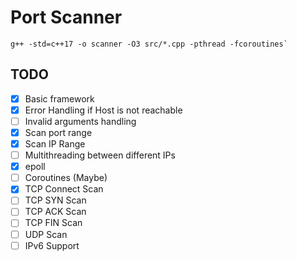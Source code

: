 # Port Scanner

```shell
g++ -std=c++17 -o scanner -O3 src/*.cpp -pthread -fcoroutines`
```

## TODO
- [x] Basic framework
- [x] Error Handling if Host is not reachable
- [ ] Invalid arguments handling
- [x] Scan port range
- [x] Scan IP Range
- [ ] Multithreading between different IPs
- [x] epoll
- [ ] Coroutines (Maybe)
- [x] TCP Connect Scan
- [ ] TCP SYN Scan
- [ ] TCP ACK Scan
- [ ] TCP FIN Scan
- [ ] UDP Scan
- [ ] IPv6 Support